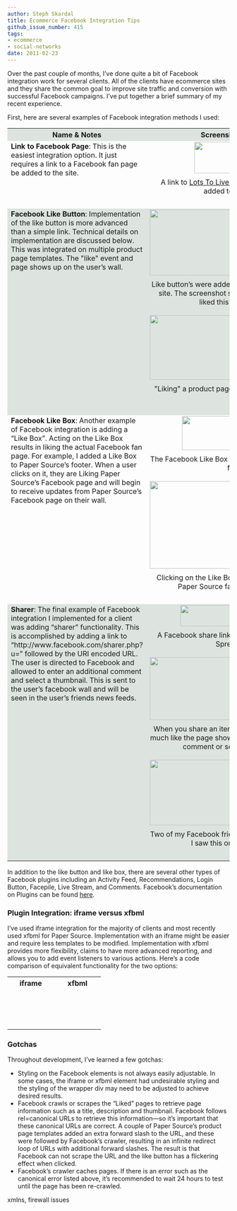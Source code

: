 ```yaml
---
author: Steph Skardal
title: Ecommerce Facebook Integration Tips
github_issue_number: 415
tags:
- ecommerce
- social-networks
date: 2011-02-23
---
```




Over the past couple of months, I’ve done quite a bit of Facebook integration work for several clients. All of the clients have ecommerce sites and they share the common goal to improve site traffic and conversion with successful Facebook campaigns. I’ve put together a brief summary of my recent experience.

First, here are several examples of Facebook integration methods I used:

<table cellpadding="10" cellspacing="0" width="100%">
<tbody><tr style="background:#DDE4DF;">
<th>
Name & Notes
</th>
<th>
Screenshot Examples
</th>
</tr>
<tr>
<td valign="top">
<b>Link to Facebook Page</b>: This is the easiest integration option. It just requires a link to a Facebook fan page be added to the site.
</td>
<td align="center" style="padding-bottom:30px;" valign="top">
<a href="/blog/2011/02/ecommerce-facebook-integration-tips/image-0-big.png" onblur="try {parent.deselectBloggerImageGracefully();} catch(e) {}"><img alt="" border="0" id="BLOGGER_PHOTO_ID_5577719060009011122" src="/blog/2011/02/ecommerce-facebook-integration-tips/image-0.png" style="display:block; margin:0px auto 10px; text-align:center;cursor:pointer; cursor:hand;width: 199px; height: 71px;"/></a>A link to <a href="https://www.lotstolivefor.com/">Lots To Live For’s</a> Facebook page was added to the header.
</td>
</tr>
<tr style="background:#DDE4DF;">
<td valign="top">
<b>Facebook Like Button</b>: Implementation of the like button is more advanced than a simple link. Technical details on implementation are discussed below. This was integrated on multiple product page templates. The "like" event and page shows up on the user’s wall.
</td>
<td align="center" style="padding-bottom:30px;" valign="top">
<a href="/blog/2011/02/ecommerce-facebook-integration-tips/image-1-big.png" onblur="try {parent.deselectBloggerImageGracefully();} catch(e) {}"><img alt="" border="0" id="BLOGGER_PHOTO_ID_5577716422165234146" src="/blog/2011/02/ecommerce-facebook-integration-tips/image-1.png" style="display:block; margin:0px auto 10px; text-align:center;cursor:pointer; cursor:hand;width: 400px; height: 149px;"/></a>Like button’s were added throughout <a href="https://www.papersource.com/">Paper Source’s</a> site. The screenshot shown above indicates I’ve liked this product page.<br/><br/>
<a href="/blog/2011/02/ecommerce-facebook-integration-tips/image-2-big.png" onblur="try {parent.deselectBloggerImageGracefully();} catch(e) {}"><img alt="" border="0" id="BLOGGER_PHOTO_ID_5577716422635502162" src="/blog/2011/02/ecommerce-facebook-integration-tips/image-2.png" style="display:block; margin:0px auto 10px; text-align:center;cursor:pointer; cursor:hand;width: 400px; height: 146px;"/></a>"Liking" a product page shows up on my facebook wall.
</td>
</tr>
<tr>
<td valign="top">
<b>Facebook Like Box</b>: Another example of Facebook integration is adding a “Like Box”. Acting on the Like Box results in liking the actual Facebook fan page. For example, I added a Like Box to Paper Source’s footer. When a user clicks on it, they are Liking Paper Source’s Facebook page and will begin to receive updates from Paper Source’s Facebook page on their wall.
</td>
<td align="center" style="padding-bottom:30px;" valign="top">
<a href="/blog/2011/02/ecommerce-facebook-integration-tips/image-3-big.png" onblur="try {parent.deselectBloggerImageGracefully();} catch(e) {}"><img alt="" border="0" id="BLOGGER_PHOTO_ID_5577716667071246818" src="/blog/2011/02/ecommerce-facebook-integration-tips/image-3.png" style="display:block; margin:0px auto 10px; text-align:center;cursor:pointer; cursor:hand;width: 255px; height: 77px;"/></a>The Facebook Like Box was added to <a href="https://www.papersource.com/">Paper Source’s</a> footer.<br/><br/>
<a href="/blog/2011/02/ecommerce-facebook-integration-tips/image-4-big.png" onblur="try {parent.deselectBloggerImageGracefully();} catch(e) {}"><img alt="" border="0" id="BLOGGER_PHOTO_ID_5577716660317385122" src="/blog/2011/02/ecommerce-facebook-integration-tips/image-4.png" style="display:block; margin:0px auto 10px; text-align:center;cursor:pointer; cursor:hand;width: 400px; height: 198px;"/></a>Clicking on the Like Box is equivalent to liking the Paper Source fan page, shown here.
</td>
</tr>

<tr style="background:#DDE4DF;">
<td valign="top">
<b>Sharer</b>: The final example of Facebook integration I implemented for a client was adding “sharer” functionality. This is accomplished by adding a link to “http://www.facebook.com/sharer.php?u=” followed by the URI encoded URL. The user is directed to Facebook and allowed to enter an additional comment and select a thumbnail. This is sent to the user’s facebook wall and will be seen in the user’s friends news feeds.
</td>
<td align="center" style="padding-bottom:30px;" valign="top">
<a href="/blog/2011/02/ecommerce-facebook-integration-tips/image-5-big.png" onblur="try {parent.deselectBloggerImageGracefully();} catch(e) {}"><img alt="" border="0" id="BLOGGER_PHOTO_ID_5577716896731565778" src="/blog/2011/02/ecommerce-facebook-integration-tips/image-5.png" style="display:block; margin:0px auto 10px; text-align:center;cursor:pointer; cursor:hand;width: 263px; height: 48px;"/></a>A Facebook share link is displayed for one of our Spree clients.<br/><br/>
<a href="/blog/2011/02/ecommerce-facebook-integration-tips/image-6-big.png" onblur="try {parent.deselectBloggerImageGracefully();} catch(e) {}"><img alt="" border="0" id="BLOGGER_PHOTO_ID_5577716895673012946" src="/blog/2011/02/ecommerce-facebook-integration-tips/image-6.png" style="display:block; margin:0px auto 10px; text-align:center;cursor:pointer; cursor:hand;width: 400px; height: 142px;"/></a>When you share an item, you are brought to a page much like the page shown in this screenshot to add a comment or select the thumbnail.<br/><br/>
<a href="/blog/2011/02/ecommerce-facebook-integration-tips/image-7-big.png" onblur="try {parent.deselectBloggerImageGracefully();} catch(e) {}"><img alt="" border="0" id="BLOGGER_PHOTO_ID_5577716895852330578" src="/blog/2011/02/ecommerce-facebook-integration-tips/image-7.png" style="display:block; margin:0px auto 10px; text-align:center;cursor:pointer; cursor:hand;width: 400px; height: 148px;"/></a>Two of my Facebook friends shared the same article. I saw this on my News Feed.
</td>
</tr>
</tbody></table>

In addition to the like button and like box, there are several other types of Facebook plugins including an Activity Feed, Recommendations, Login Button, Facepile, Live Stream, and Comments. Facebook’s documentation on Plugins can be found [here](https://developers.facebook.com/docs/plugins/).

### Plugin Integration: iframe versus xfbml

I’ve used iframe integration for the majority of clients and most recently used xfbml for Paper Source. Implementation with an iframe might be easier and require less templates to be modified. Implementation with xfbml provides more flexibility, claims to have more advanced reporting, and allows you to add event listeners to various actions. Here’s a code comparison of equivalent functionality for the two options:

<table cellpadding="10" cellspacing="0" width="100%">
<tbody><tr>
<th width="50%">
iframe
</th>
<th>
xfbml
</th>
</tr>
<tr>
<td valign="top">
<pre class="brush:plain">
<iframe
src="http://www.facebook.com/plugins/like.php
?href=<%= URI.encode(request.url) %>
&layout=button_count"
scrolling="no" frameborder="0"
style="border:none;overflow:hidden;
width:90px;height:21px;"
allowTransparency="true">
</iframe>
</pre>
</td>
<td valign="top">
<pre class="brush:plain">
<p><fb:like layout="button_count"></fb:like></p>
<div id="fb-root"></div>
<script>
var fb_rendered = false;
window.fbAsyncInit = function() {
    FB.init({appId: '*appid*',
      status: true,
      cookie: true,
      xfbml: true});
};
(function() {
    var e = document.createElement('script');
    e.type = 'text/javascript';
    e.src = document.location.protocol +
      '//connect.facebook.net/en_US/all.js';
    e.async = true;
    document.getElementById('fb-root').appendChild(e);
}());
</script>
</pre>
</td>
</tr>
</tbody></table>

### Gotchas

Throughout development, I’ve learned a few gotchas:

- Styling on the Facebook elements is not always easily adjustable. In some cases, the iframe or xfbml element had undesirable styling and the styling of the wrapper div may need to be adjusted to achieve desired results.
- Facebook crawls or scrapes the “Liked” pages to retrieve page information such as a title, description and thumbnail. Facebook follows rel=canonical URLs to retrieve this information—​so it’s important that these canonical URLs are correct. A couple of Paper Source’s product page templates added an extra forward slash to the URL, and these were followed by Facebook’s crawler, resulting in an infinite redirect loop of URLs with additional forward slashes. The result is that Facebook can not scrape the URL and the like button has a flickering effect when clicked.
- Facebook’s crawler caches pages. If there is an error such as the canonical error listed above, it’s recommended to wait 24 hours to test until the page has been re-crawled.

 xmlns, firewall issues 

